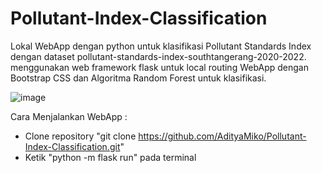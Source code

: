 # Pollutant-Index-Classification
Lokal WebApp dengan python untuk klasifikasi Pollutant Standards Index dengan dataset pollutant-standards-index-southtangerang-2020-2022. menggunakan web framework flask untuk local routing WebApp dengan Bootstrap CSS dan Algoritma Random Forest untuk klasifikasi.

![image](https://github.com/AdityaMiko/Pollutant-Index-Classification/assets/54790529/10a90f45-bb05-4a44-a651-0b51e43eacc9)

Cara Menjalankan WebApp :
- Clone repository "git clone https://github.com/AdityaMiko/Pollutant-Index-Classification.git"
- Ketik "python -m flask run" pada terminal

